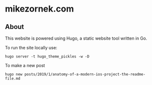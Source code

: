 # mikezornek.com

## About

This website is powered using Hugo, a static website tool written in Go.

To run the site locally use:

    hugo server -t hugo_theme_pickles -w -D

To make a new post

    hugo new posts/2019/1/anatomy-of-a-modern-ios-project-the-readme-file.md